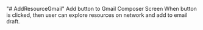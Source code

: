 "# AddResourceGmail" 
Add button to Gmail Composer Screen
When button is clicked, then user can explore resources on network and add to email draft.
